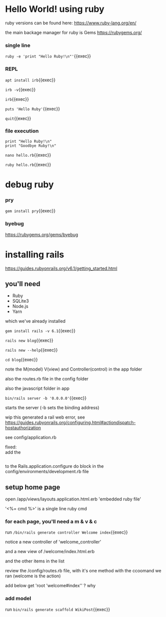 # Hello World! using ruby

ruby  versions can be found here: https://www.ruby-lang.org/en/

the main backage manager for ruby is Gems https://rubygems.org/


### single line

`ruby -e 'print "Hello Ruby!\n"'`{{exec}}

### REPL

`apt install irb`{{exec}}

`irb -v`{{exec}}

`irb`{{exec}}

`puts 'Hello Ruby'`{{exec}}

`quit`{{exec}}

### file execution

```
print "Hello Ruby!\n"
print "Goodbye Ruby!\n"
```

`nano hello.rb`{{exec}}

`ruby hello.rb`{{exec}}


# debug ruby

### pry

`gem install pry`{{exec}}


### byebug

https://rubygems.org/gems/byebug


# installing rails

https://guides.rubyonrails.org/v6.1/getting_started.html

## you'll need
- Ruby
- SQLite3
- Node.js
- Yarn

which we've already installed

`gem install rails -v 6.1`{{exec}}

`rails new blog`{{exec}}

`rails new --help`{{exec}}

`cd blog`{{exec}}

note the M(model) V(view) and Controller(control) in the app folder

also the routes.rb  file in the config folder

also the javascript folder in app

`bin/rails server -b '0.0.0.0'`{{exec}} 

starts the server (-b sets the binding address)

wip this generated a rail web error, see https://guides.rubyonrails.org/configuring.html#actiondispatch-hostauthorization

see config/application.rb

fixed:  
add the   

```config.hosts << "d67c710d-e27b-43c4-9664-077ea62d7396-10-244-27-249-3000.spch.r.killercoda.com"
```


to the Rails.application.configure do block
in the config/environments/development.rb file


## setup home page

open /app/views/layouts.application.html.erb  'embedded ruby file'

'<%=  cmd %>'  is a single line ruby cmd

### for each page, you'll need a m & v & c


run `/bin/rails generate controller Welcome index`{{exec}}

notice a new controller of 'welcome_controller'

and a new view of /welcome/index.html.erb

and the other items in the list

review the /config/routes.rb file, with it's one method with the ccoomand we ran (welcome is the action)

add below get
'root 'welcome#index''  ? why

### add model 

run `bin/rails generate scaffold WikiPost`{{exec}}
